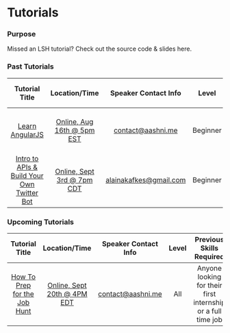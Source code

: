 # Tutorials

### Purpose
Missed an LSH tutorial? Check out the source code & slides here.

### Past Tutorials
| Tutorial Title        | Location/Time | Speaker Contact Info | Level | Previous Skills Required |
| :-------------------: | :-----------: | :------------------: | :---: | :----------------------: |
| [Learn AngularJS](https://github.com/Ladies-Storm-Hackathons/Tutorials/tree/master/learn-angularjs)      | [Online, Aug 16th @ 5pm EST](https://www.facebook.com/events/1748805382027851) | contact@aashni.me | Beginner | HTML/CSS and some Javascript would be a bonus |
| [Intro to APIs & Build Your Own Twitter Bot](https://github.com/Ladies-Storm-Hackathons/Tutorials/tree/master/Intro-To-APIs-Twitter) | [Online, Sept 3rd @ 7pm CDT](https://www.facebook.com/events/293728037657127/) | alainakafkes@gmail.com | Beginner | Python knowledge is a bonus |

### Upcoming Tutorials
| Tutorial Title        | Location/Time | Speaker Contact Info | Level | Previous Skills Required |
| :-------------------: | :-----------: | :------------------: | :---: | :----------------------: |
| [How To Prep for the Job Hunt](https://www.facebook.com/events/1732511737001747/)      | [Online, Sept 20th @ 4PM EDT](https://www.facebook.com/events/1732511737001747/) | contact@aashni.me | All | Anyone looking for their first internship or a full time job |
